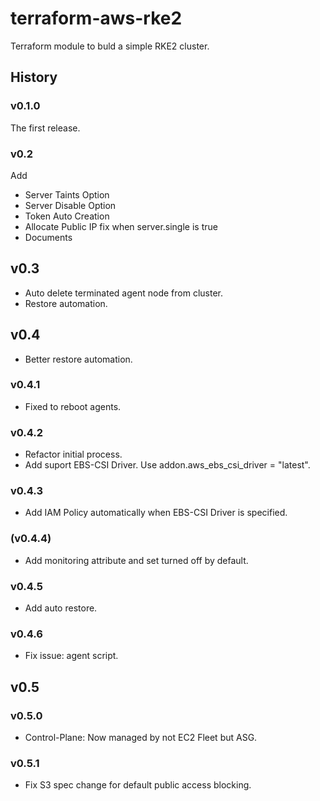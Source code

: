 # terraform-aws-rke2
Terraform module to buld a simple RKE2 cluster.

## History
### v0.1.0
The first release.

### v0.2
Add
- Server Taints Option
- Server Disable Option
- Token Auto Creation
- Allocate Public IP fix when server.single is true
- Documents

## v0.3
- Auto delete terminated agent node from cluster.
- Restore automation.

## v0.4
- Better restore automation.
### v0.4.1
- Fixed to reboot agents.
### v0.4.2
- Refactor initial process.
- Add suport EBS-CSI Driver. Use addon.aws_ebs_csi_driver = "latest".
### v0.4.3
- Add IAM Policy automatically when EBS-CSI Driver is specified.
### (v0.4.4)
- Add monitoring attribute and set turned off by default.
### v0.4.5
- Add auto restore.
### v0.4.6
- Fix issue: agent script.

## v0.5
### v0.5.0
- Control-Plane: Now managed by not EC2 Fleet but ASG.
### v0.5.1
- Fix S3 spec change for default public access blocking.


